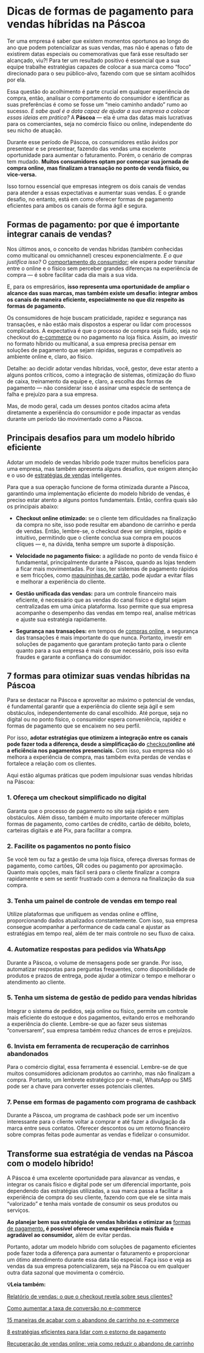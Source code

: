# Dicas de formas de pagamento para vendas híbridas na Páscoa

Ter uma empresa é saber que existem momentos oportunos ao longo do ano que podem potencializar as suas vendas, mas não é apenas o fato de existirem datas especiais ou comemorativas que fará esse resultado ser alcançado, viu?! Para ter um resultado positivo é essencial que a sua equipe trabalhe estratégias capazes de colocar a sua marca como “foco” direcionado para o seu público-alvo, fazendo com que se sintam acolhidos por ela.

Essa questão do acolhimento é parte crucial em qualquer experiência de compra, então, analisar o comportamento do consumidor e identificar as suas preferências é como se fosse um “meio caminho andado” rumo ao sucesso. *E sabe qual é a data capaz de ajudar a sua empresa a colocar essas ideias em prática?* A **Páscoa** — ela é uma das datas mais lucrativas para os comerciantes, seja no comércio físico ou online, independente do seu nicho de atuação.

Durante esse período de Páscoa, os consumidores estão ávidos por presentear e se presentear, fazendo das vendas uma excelente oportunidade para aumentar o faturamento. Porém, o cenário de compras tem mudado. **Muitos consumidores optam por começar sua jornada de compra online, mas finalizam a transação no ponto de venda físico, ou vice-versa.**

Isso tornou essencial que empresas integrem os dois canais de vendas para atender a essas expectativas e aumentar suas vendas. E o grande desafio, no entanto, está em como oferecer formas de pagamento eficientes para ambos os canais de forma ágil e segura.

## **Formas de pagamento: por que é importante integrar canais de vendas?**

Nos últimos anos, o conceito de vendas híbridas (também conhecidas como multicanal ou omnichannel) cresceu exponencialmente. *E o que justifica isso?* O [comportamento do consumidor](https://meubolso.mercadopago.com.br/entenda-comportamento-consumidor-aumente-vendas); ele espera poder transitar entre o online e o físico sem perceber grandes diferenças na experiência de compra — é sobre facilitar cada dia mais a sua vida.

E, para os empresários, **isso representa uma oportunidade de ampliar o alcance das suas marcas, mas também existe um desafio: integrar ambos os canais de maneira eficiente, especialmente no que diz respeito às formas de pagamento.**

Os consumidores de hoje buscam praticidade, rapidez e segurança nas transações, e não estão mais dispostos a esperar ou lidar com processos complicados. A expectativa é que o processo de compra seja fluido, seja no checkout do [e-commerce](https://meubolso.mercadopago.com.br/tudo-que-voce-precisa-saber-para-operar-no-e-commerce) ou no pagamento na loja física. Assim, ao investir no formato híbrido ou multicanal, a sua empresa precisa pensar em soluções de pagamento que sejam rápidas, seguras e compatíveis ao ambiente online e, claro, ao físico.

Detalhe: ao decidir adotar vendas híbridas, você, gestor, deve estar atento a alguns pontos críticos, como a integração de sistemas, otimização do fluxo de caixa, treinamento da equipe e, claro, a escolha das formas de pagamento — não considerar isso é assinar uma espécie de sentença de falha e prejuízo para a sua empresa.

Mas, de modo geral, cada um desses pontos citados acima afeta diretamente a experiência do consumidor e pode impactar as vendas durante um período tão movimentado como a Páscoa.

## **Principais desafios para um modelo híbrido eficiente**

Adotar um modelo de vendas híbrido pode trazer muitos benefícios para uma empresa, mas também apresenta alguns desafios, que exigem atenção e o uso de [estratégias de vendas](https://meubolso.mercadopago.com.br/estrategias-de-vendas-follow-up) inteligentes.

Para que a sua operação funcione de forma otimizada durante a Páscoa, garantindo uma implementação eficiente do modelo híbrido de vendas, é preciso estar atento a alguns pontos fundamentais. Então, confira quais são os principais abaixo:

- **Checkout online otimizado:** se o cliente tem dificuldades na finalização da compra no site, isso pode resultar em abandono de carrinho e perda de vendas. Então, lembre-se, o checkout deve ser simples, rápido e intuitivo, permitindo que o cliente conclua sua compra em poucos cliques — e, na dúvida, tenha sempre um suporte à disposição.

- **Velocidade no pagamento físico:** a agilidade no ponto de venda físico é fundamental, principalmente durante a Páscoa, quando as lojas tendem a ficar mais movimentadas. Por isso, ter sistemas de pagamento rápidos e sem fricções, como [maquininhas de cartão](https://meubolso.mercadopago.com.br/contabilidade-empresarial-impacto-maquininhas-de-cartao), pode ajudar a evitar filas e melhorar a experiência do cliente.

- **Gestão unificada das vendas:** para um controle financeiro mais eficiente, é necessário que as vendas do canal físico e digital sejam centralizadas em uma única plataforma. Isso permite que sua empresa acompanhe o desempenho das vendas em tempo real, analise métricas e ajuste sua estratégia rapidamente.

- **Segurança nas transações:** em tempos de [compras online](https://meubolso.mercadopago.com.br/compras-online-seguras-black-friday), a segurança das transações é mais importante do que nunca. Portanto, investir em soluções de pagamento que garantam proteção tanto para o cliente quanto para a sua empresa é mais do que necessário, pois isso evita fraudes e garante a confiança do consumidor.

## **7 formas para otimizar suas vendas híbridas na Páscoa**

Para se destacar na Páscoa e aproveitar ao máximo o potencial de vendas, é fundamental garantir que a experiência do cliente seja ágil e sem obstáculos, independentemente do canal escolhido. Até porque, seja no digital ou no ponto físico, o consumidor espera conveniência, rapidez e formas de pagamento que se encaixem no seu perfil.

Por isso, **adotar estratégias que otimizem a integração entre os canais pode fazer toda a diferença, desde a simplificação do** [checkout](https://meubolso.mercadopago.com.br/vantagens-cobrar-com-checkout)**online até a eficiência nos pagamentos presenciais.** Com isso, sua empresa não só melhora a experiência de compra, mas também evita perdas de vendas e fortalece a relação com os clientes.

Aqui estão algumas práticas que podem impulsionar suas vendas híbridas na Páscoa:

### **1. Ofereça um checkout simplificado no digital**

Garanta que o processo de pagamento no site seja rápido e sem obstáculos. Além disso, também é muito importante oferecer múltiplas formas de pagamento, como cartões de crédito, cartão de débito, boleto, carteiras digitais e até Pix, para facilitar a compra.

### **2. Facilite os pagamentos no ponto físico**

Se você tem ou faz a gestão de uma loja física, ofereça diversas formas de pagamento, como cartões, QR codes ou pagamento por aproximação. Quanto mais opções, mais fácil será para o cliente finalizar a compra rapidamente e sem se sentir frustrado com a demora na finalização da sua compra.

### **3. Tenha um painel de controle de vendas em tempo real**

Utilize plataformas que unifiquem as vendas online e offline, proporcionando dados atualizados constantemente. Com isso, sua empresa consegue acompanhar a performance de cada canal e ajustar as estratégias em tempo real, além de ter mais controle no seu fluxo de caixa.

### **4. Automatize respostas para pedidos via WhatsApp**

Durante a Páscoa, o volume de mensagens pode ser grande. Por isso, automatizar respostas para perguntas frequentes, como disponibilidade de produtos e prazos de entrega, pode ajudar a otimizar o tempo e melhorar o atendimento ao cliente.

### **5. Tenha um sistema de gestão de pedido para vendas híbridas**

Integrar o sistema de pedidos, seja online ou físico, permite um controle mais eficiente do estoque e dos pagamentos, evitando erros e melhorando a experiência do cliente. Lembre-se que ao fazer seus sistemas “conversarem”, sua empresa também reduz chances de erros e prejuízos.

### **6. Invista em ferramenta de recuperação de carrinhos abandonados**

Para o comércio digital, essa ferramenta é essencial. Lembre-se de que muitos consumidores adicionam produtos ao carrinho, mas não finalizam a compra. Portanto, um lembrete estratégico por e-mail, WhatsApp ou SMS pode ser a chave para converter esses potenciais clientes.

### **7. Pense em formas de pagamento com programa de cashback**

Durante a Páscoa, um programa de cashback pode ser um incentivo interessante para o cliente voltar a comprar e até fazer a divulgação da marca entre seus contatos. Oferecer descontos ou um retorno financeiro sobre compras feitas pode aumentar as vendas e fidelizar o consumidor.

## **Transforme sua estratégia de vendas na Páscoa com o modelo híbrido!**

A Páscoa é uma excelente oportunidade para alavancar as vendas, e integrar os canais físico e digital pode ser um diferencial importante, pois dependendo das estratégias utilizadas, a sua marca passa a facilitar a experiência de compra do seu cliente, fazendo com que ele se sinta mais “valorizado” e tenha mais vontade de consumir os seus produtos ou serviços.

**Ao planejar bem sua estratégia de vendas híbridas e otimizar as** [formas de pagamento](https://meubolso.mercadopago.com.br/como-meios-de-pagamento-alternativos-estao-transformando-o-e-commerce)**, é possível oferecer uma experiência mais fluida e agradável ao consumidor,** além de evitar perdas.

Portanto, adotar um modelo híbrido com soluções de pagamento eficientes pode fazer toda a diferença para aumentar o faturamento e proporcionar um ótimo atendimento durante essa data tão especial. Faça isso e veja as vendas da sua empresa potencializarem, seja na Páscoa ou em qualquer outra data sazonal que movimenta o comércio.

**💡Leia também:**

[Relatório de vendas: o que o checkout revela sobre seus clientes?](https://meubolso.mercadopago.com.br/relatorio-de-vendas-checkout)

[Como aumentar a taxa de conversão no e-commerce](https://meubolso.mercadopago.com.br/aumentar-taxa-de-conversao-ecommerce)

[15 maneiras de acabar com o abandono de carrinho no e-commerce](https://meubolso.mercadopago.com.br/15-maneiras-de-acabar-com-o-abandono-de-carrinhos)

[8 estratégias eficientes para lidar com o estorno de pagamento](https://meubolso.mercadopago.com.br/como-lidar-com-estorno-de-pagamento)

[Recuperação de vendas online: veja como reduzir o abandono de carrinho](https://meubolso.mercadopago.com.br/recuperacao-de-vendas-online)